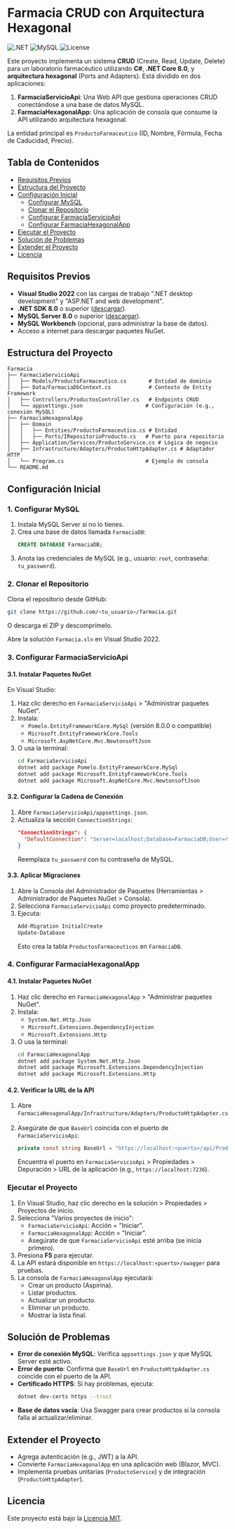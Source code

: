 # Farmacia CRUD con Arquitectura Hexagonal

![.NET](https://img.shields.io/badge/.NET-8.0-blueviolet)
![MySQL](https://img.shields.io/badge/MySQL-8.0-blue)
![License](https://img.shields.io/badge/license-MIT-green)

Este proyecto implementa un sistema **CRUD** (Create, Read, Update, Delete) para un laboratorio farmacéutico utilizando **C#**, **.NET Core 8.0**, y **arquitectura hexagonal** (Ports and Adapters). Está dividido en dos aplicaciones:

1. **FarmaciaServicioApi**: Una Web API que gestiona operaciones CRUD conectándose a una base de datos MySQL.
2. **FarmaciaHexagonalApp**: Una aplicación de consola que consume la API utilizando arquitectura hexagonal.

La entidad principal es `ProductoFarmaceutico` (ID, Nombre, Fórmula, Fecha de Caducidad, Precio).

## Tabla de Contenidos
- [Requisitos Previos](#requisitos-previos)
- [Estructura del Proyecto](#estructura-del-proyecto)
- [Configuración Inicial](#configuración-inicial)
  - [Configurar MySQL](#1-configurar-mysql)
  - [Clonar el Repositorio](#2-clonar-el-repositorio)
  - [Configurar FarmaciaServicioApi](#3-configurar-farmaciaservicioapi)
  - [Configurar FarmaciaHexagonalApp](#4-configurar-farmaciahexagonalapp)
- [Ejecutar el Proyecto](#ejecutar-el-proyecto)
- [Solución de Problemas](#solución-de-problemas)
- [Extender el Proyecto](#extender-el-proyecto)
- [Licencia](#licencia)

## Requisitos Previos

- **Visual Studio 2022** con las cargas de trabajo ".NET desktop development" y "ASP.NET and web development".
- **.NET SDK 8.0** o superior ([descargar](https://dotnet.microsoft.com/download/dotnet/8.0)).
- **MySQL Server 8.0** o superior ([descargar](https://dev.mysql.com/downloads/)).
- **MySQL Workbench** (opcional, para administrar la base de datos).
- Acceso a internet para descargar paquetes NuGet.

## Estructura del Proyecto

```
Farmacia
├── FarmaciaServicioApi
│   ├── Models/ProductoFarmaceutico.cs       # Entidad de dominio
│   ├── Data/FarmaciaDbContext.cs            # Contexto de Entity Framework
│   ├── Controllers/ProductosController.cs   # Endpoints CRUD
│   └── appsettings.json                    # Configuración (e.g., conexión MySQL)
├── FarmaciaHexagonalApp
│   ├── Domain
│   │   ├── Entities/ProductoFarmaceutico.cs # Entidad
│   │   ├── Ports/IRepositorioProducto.cs   # Puerto para repositorio
│   ├── Application/Services/ProductoService.cs # Lógica de negocio
│   ├── Infrastructure/Adapters/ProductoHttpAdapter.cs # Adaptador HTTP
│   └── Program.cs                          # Ejemplo de consola
└── README.md
```

## Configuración Inicial

### 1. Configurar MySQL
1. Instala MySQL Server si no lo tienes.
2. Crea una base de datos llamada `FarmaciaDB`:
   ```sql
   CREATE DATABASE FarmaciaDB;
   ```
3. Anota las credenciales de MySQL (e.g., usuario: `root`, contraseña: `tu_password`).

### 2. Clonar el Repositorio
Clona el repositorio desde GitHub:
```bash
git clone https://github.com/<tu_usuario>/farmacia.git
```
O descarga el ZIP y descomprímelo.

Abre la solución `Farmacia.sln` en Visual Studio 2022.

### 3. Configurar FarmaciaServicioApi

#### 3.1. Instalar Paquetes NuGet
En Visual Studio:
1. Haz clic derecho en `FarmaciaServicioApi` > "Administrar paquetes NuGet".
2. Instala:
   - `Pomelo.EntityFrameworkCore.MySql` (versión 8.0.0 o compatible)
   - `Microsoft.EntityFrameworkCore.Tools`
   - `Microsoft.AspNetCore.Mvc.NewtonsoftJson`
3. O usa la terminal:
   ```bash
   cd FarmaciaServicioApi
   dotnet add package Pomelo.EntityFrameworkCore.MySql
   dotnet add package Microsoft.EntityFrameworkCore.Tools
   dotnet add package Microsoft.AspNetCore.Mvc.NewtonsoftJson
   ```

#### 3.2. Configurar la Cadena de Conexión
1. Abre `FarmaciaServicioApi/appsettings.json`.
2. Actualiza la sección `ConnectionStrings`:
   ```json
   "ConnectionStrings": {
     "DefaultConnection": "Server=localhost;Database=FarmaciaDB;User=root;Password=tu_password;"
   }
   ```
   Reemplaza `tu_password` con tu contraseña de MySQL.

#### 3.3. Aplicar Migraciones
1. Abre la Consola del Administrador de Paquetes (Herramientas > Administrador de Paquetes NuGet > Consola).
2. Selecciona `FarmaciaServicioApi` como proyecto predeterminado.
3. Ejecuta:
   ```powershell
   Add-Migration InitialCreate
   Update-Database
   ```
   Esto crea la tabla `ProductosFarmaceuticos` en `FarmaciaDB`.

### 4. Configurar FarmaciaHexagonalApp

#### 4.1. Instalar Paquetes NuGet
1. Haz clic derecho en `FarmaciaHexagonalApp` > "Administrar paquetes NuGet".
2. Instala:
   - `System.Net.Http.Json`
   - `Microsoft.Extensions.DependencyInjection`
   - `Microsoft.Extensions.Http`
3. O usa la terminal:
   ```bash
   cd FarmaciaHexagonalApp
   dotnet add package System.Net.Http.Json
   dotnet add package Microsoft.Extensions.DependencyInjection
   dotnet add package Microsoft.Extensions.Http
   ```

#### 4.2. Verificar la URL de la API
1. Abre `FarmaciaHexagonalApp/Infrastructure/Adapters/ProductoHttpAdapter.cs`.
2. Asegúrate de que `BaseUrl` coincida con el puerto de `FarmaciaServicioApi`:
   ```csharp
   private const string BaseUrl = "https://localhost:<puerto>/api/Productos";
   ```
   Encuentra el puerto en `FarmaciaServicioApi` > Propiedades > Depuración > URL de la aplicación (e.g., `https://localhost:7236`).

### Ejecutar el Proyecto

1. En Visual Studio, haz clic derecho en la solución > Propiedades > Proyectos de inicio.
2. Selecciona "Varios proyectos de inicio":
   - `FarmaciaServicioApi`: Acción = "Iniciar".
   - `FarmaciaHexagonalApp`: Acción = "Iniciar".
   - Asegúrate de que `FarmaciaServicioApi` esté arriba (se inicia primero).
3. Presiona **F5** para ejecutar.
4. La API estará disponible en `https://localhost:<puerto>/swagger` para pruebas.
5. La consola de `FarmaciaHexagonalApp` ejecutará:
   - Crear un producto (Aspirina).
   - Listar productos.
   - Actualizar un producto.
   - Eliminar un producto.
   - Mostrar la lista final.

## Solución de Problemas

- **Error de conexión MySQL**: Verifica `appsettings.json` y que MySQL Server esté activo.
- **Error de puerto**: Confirma que `BaseUrl` en `ProductoHttpAdapter.cs` coincide con el puerto de la API.
- **Certificado HTTPS**: Si hay problemas, ejecuta:
  ```bash
  dotnet dev-certs https --trust
  ```
- **Base de datos vacía**: Usa Swagger para crear productos si la consola falla al actualizar/eliminar.

## Extender el Proyecto

- Agrega autenticación (e.g., JWT) a la API.
- Convierte `FarmaciaHexagonalApp` en una aplicación web (Blazor, MVC).
- Implementa pruebas unitarias (`ProductoService`) y de integración (`ProductoHttpAdapter`).

## Licencia

Este proyecto está bajo la [Licencia MIT](LICENSE).